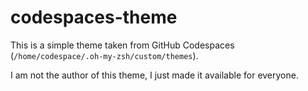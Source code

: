 # codespaces-theme

This is a simple theme taken from GitHub Codespaces (`/home/codespace/.oh-my-zsh/custom/themes`).

I am not the author of this theme, I just made it available for everyone.
